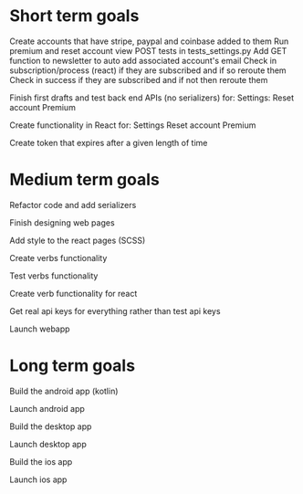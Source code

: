 # Short term goals
Create accounts that have stripe, paypal and coinbase added to them
Run premium and reset account view POST tests in tests_settings.py
Add GET function to newsletter to auto add associated account's email
Check in subscription/process (react) if they are subscribed and if so reroute them
Check in success if they are subscribed and if not then reroute them

Finish first drafts and test back end APIs (no serializers) for:
    Settings:
        Reset account
        Premium

Create functionality in React for:
    Settings
        Reset account
        Premium
    
Create token that expires after a given length of time

# Medium term goals
Refactor code and add serializers

Finish designing web pages

Add style to the react pages (SCSS)

Create verbs functionality

Test verbs functionality

Create verb functionality for react

Get real api keys for everything rather than test api keys

Launch webapp


# Long term goals
Build the android app (kotlin)

Launch android app

Build the desktop app

Launch desktop app

Build the ios app

Launch ios app